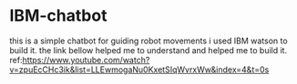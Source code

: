 # IBM-chatbot
this is a simple chatbot for guiding robot movements
i used IBM watson to build it.
the link bellow helped me to understand and helped me to build it.
ref:https://www.youtube.com/watch?v=zpuEcCHc3ik&list=LLEwmogaNu0KxetSIqWvrxWw&index=4&t=0s

